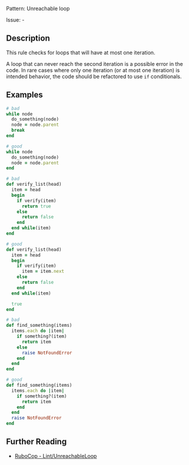 Pattern: Unreachable loop

Issue: -

## Description

This rule checks for loops that will have at most one iteration.

A loop that can never reach the second iteration is a possible error in the code.
In rare cases where only one iteration (or at most one iteration) is intended behavior,
the code should be refactored to use `if` conditionals.

## Examples

```ruby
# bad
while node
  do_something(node)
  node = node.parent
  break
end

# good
while node
  do_something(node)
  node = node.parent
end

# bad
def verify_list(head)
  item = head
  begin
    if verify(item)
      return true
    else
      return false
    end
  end while(item)
end

# good
def verify_list(head)
  item = head
  begin
    if verify(item)
      item = item.next
    else
      return false
    end
  end while(item)

  true
end

# bad
def find_something(items)
  items.each do |item|
    if something?(item)
      return item
    else
      raise NotFoundError
    end
  end
end

# good
def find_something(items)
  items.each do |item|
    if something?(item)
      return item
    end
  end
  raise NotFoundError
end
```

## Further Reading

* [RuboCop - Lint/UnreachableLoop](https://docs.rubocop.org/rubocop/cops_lint.html#lintunreachableloop)
